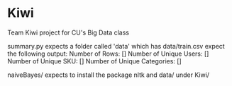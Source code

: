 Kiwi
====

Team Kiwi project for CU's Big Data class

summary.py expects a folder called 'data' which has data/train.csv
expect the following output:
Number of Rows:               []
Number of Unique Users:       []
Number of Unique SKU:         []
Number of Unique Categories:  []

naiveBayes/ expects to install the package nltk and data/ under Kiwi/
